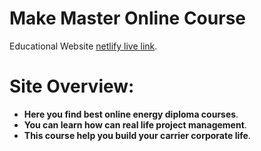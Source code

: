 # Make Master Online Course

Educational Website [netlify live link](https://assignment-9-make-master.netlify.app/).

# Site Overview:
- **Here you find best online energy diploma courses**.
- **You can learn how can real life project management**.
- **This course help you build your carrier corporate life**.
